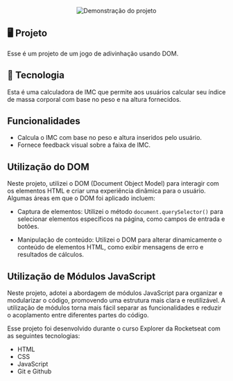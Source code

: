 <p align="center">
<img src="https://i.imgur.com/WDxCzxx.png" alt="Demonstração do projeto" widht="100%" />
</p>

## 🖥️ Projeto

Esse é um projeto de um jogo de adivinhação usando DOM.

## 🚀 Tecnologia



Esta é uma calculadora de IMC que permite aos usuários calcular seu índice de massa corporal com base no peso e na altura fornecidos.

## Funcionalidades

- Calcula o IMC com base no peso e altura inseridos pelo usuário.
- Fornece feedback visual sobre a faixa de IMC.



## Utilização do DOM

Neste projeto, utilizei o DOM (Document Object Model) para interagir com os elementos HTML e criar uma experiência dinâmica para o usuário. Algumas áreas em que o DOM foi aplicado incluem:

- Captura de elementos: Utilizei o método `document.querySelector()` para selecionar elementos específicos na página, como campos de entrada e botões.

- Manipulação de conteúdo: Utilizei o DOM para alterar dinamicamente o conteúdo de elementos HTML, como exibir mensagens de erro e resultados de cálculos.

## Utilização de Módulos JavaScript

Neste projeto, adotei a abordagem de módulos JavaScript para organizar e modularizar o código, promovendo uma estrutura mais clara e reutilizável. A utilização de módulos torna mais fácil separar as funcionalidades e reduzir o acoplamento entre diferentes partes do código.


Esse projeto foi desenvolvido durante o curso Explorer da Rocketseat com as seguintes tecnologias:
- HTML
- CSS
- JavaScript
- Git e Github


